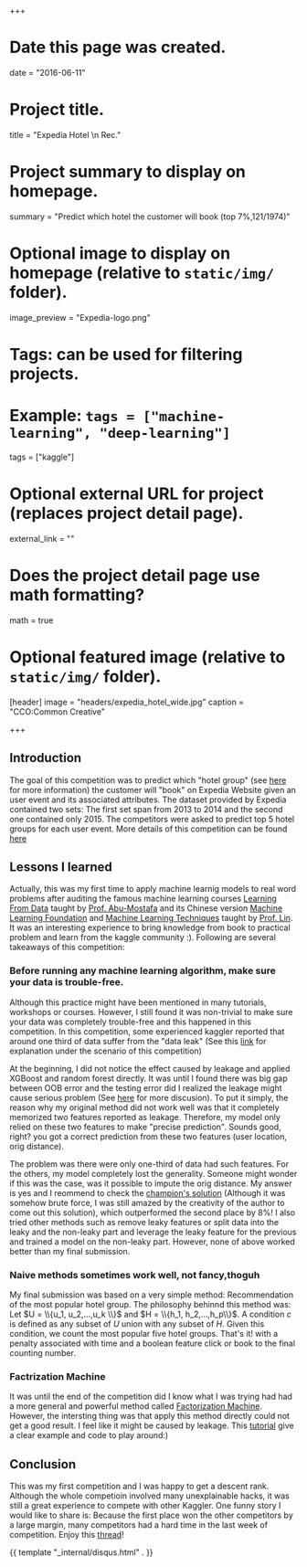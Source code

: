 +++
# Date this page was created.
date = "2016-06-11"

# Project title.
title = "Expedia Hotel \n Rec."

# Project summary to display on homepage.
summary = "Predict which hotel the customer will book (top 7%,121/1974)"

# Optional image to display on homepage (relative to `static/img/` folder).
image_preview = "Expedia-logo.png"

# Tags: can be used for filtering projects.
# Example: `tags = ["machine-learning", "deep-learning"]`
tags = ["kaggle"]

# Optional external URL for project (replaces project detail page).
external_link = ""

# Does the project detail page use math formatting?
math = true

# Optional featured image (relative to `static/img/` folder).
[header]
image = "headers/expedia_hotel_wide.jpg"
caption = "CCO:Common Creative"

+++

## Introduction
The goal of this competition was to predict which "hotel group" (see [here](https://www.kaggle.com/c/expedia-hotel-recommendations/data) for more information) the customer will "book" on Expedia Website given an user event and its associated attributes. The dataset provided by Expedia contained two sets: The first set span from 2013 to 2014 and the second one contained only 2015. The competitors were asked to predict top 5 hotel groups for each user event. More details of this competition can be found [here](https://www.kaggle.com/c/expedia-hotel-recommendations)


## Lessons I learned
Actually, this was my first time to apply machine learnig models to real word problems after auditing the famous machine learning courses [Learning From Data](http://www.work.caltech.edu/telecourse.html) taught by [Prof. Abu-Mostafa](http://www.work.caltech.edu/) and its Chinese version [Machine Learning Foundation](https://www.csie.ntu.edu.tw/~htlin/mooc/) and [Machine Learning Techniques](https://www.csie.ntu.edu.tw/~htlin/mooc/) taught by [Prof. Lin](https://www.csie.ntu.edu.tw/~htlin/). It was an interesting experience to bring knowledge from book to practical problem and learn from the kaggle community :). Following are several takeaways of this competition:

### Before running any machine learning algorithm, make sure your data is trouble-free.

Although this practice might have been mentioned in many tutorials, workshops or courses. However, I still found it was non-trivial to make sure your data was completely trouble-free and this happened in this competition. In this competition, some experienced kaggler reported that around one third of data suffer from the "data leak" (See this [link](https://www.kaggle.com/c/expedia-hotel-recommendations/discussion/20730) for explanation under the scenario of this competition)

At the beginning, I did not notice the effect caused by leakage and applied XGBoost and random forest directly. It was until I found there was big gap between OOB error and the testing error did I realized the leakage might cause serious problem (See [here](https://www.kaggle.com/c/expedia-hotel-recommendations/discussion/20831) for more discusion). To put it simply, the reason why my original method did not work well was that it completely memorized two features reported as leakage. Therefore, my model only relied on these two features to make "precise prediction". Sounds good, right? you got a correct prediction from these two features (user location, orig distance). 

The problem was there were only one-third of data had such features. For the others, my model completely lost the generality. Someone might wonder if this was the case, was it possible to impute the orig distance. My answer is yes and I reommend to check the [champion's solution](https://www.kaggle.com/c/expedia-hotel-recommendations/discussion/21607) (Although it was somehow brute force, I was still amazed by the creativity of the author to come out this solution), which outperformed the second place by 8%! I also tried other methods such as remove leaky features or split data into the leaky and the non-leaky part and leverage the leaky feature for the previous and trained a model on the non-leaky part. However, none of above worked better than my final submission.

### Naive methods sometimes work well, not fancy,thoguh
My final submission was based on a very simple method: Recommendation of the most popular hotel group. The philosophy behinnd this method was: Let $U = \\{u_1, u_2,...,u_k \\}$ and $H = \\{h_1, h_2,...,h_p\\}$. A condition $c$ is defined as any subset of $U$ union with any subset of $H$. Given this condition, we count the most popular five hotel groups. That's it! with a penalty associated with time and a boolean feature click or book to the final counting number.

### Factrization Machine
It was until the end of the competition did I know what I was trying had had a more general and powerful method called [Factorization Machine](https://www.csie.ntu.edu.tw/~b97053/paper/Rendle2010FM.pdf). However, the intersting thing was that apply this method directly could not get a good result. I feel like it might be caused by leakage. This [tutorial](https://getstream.io/blog/factorization-machines-recommendation-systems/) give a clear example and code to play around:)

## Conclusion
This was my first competition and I was happy to get a descent rank. Although the whole competioin involved many unexplainable hacks, it was still a great experience to compete with other Kaggler. One funny story I would like to share is: Because the first place won the other competitors by a large margin, many competitors had a hard time in the last week of competition. Enjoy this [thread](https://www.kaggle.com/c/expedia-hotel-recommendations/discussion/21458)!

{{ template "_internal/disqus.html" . }}

